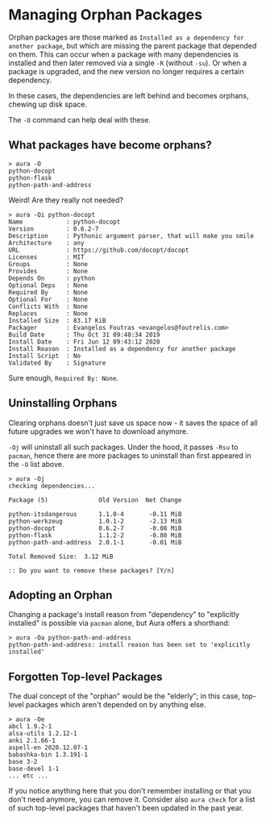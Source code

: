 # Managing Orphan Packages

Orphan packages are those marked as `Installed as a dependency for another
package`, but which are missing the parent package that depended on them. This
can occur when a package with many dependencies is installed and then later
removed via a single `-R` (without `-su`). Or when a package is upgraded, and
the new version no longer requires a certain dependency.

In these cases, the dependencies are left behind and becomes orphans, chewing up
disk space.

The `-O` command can help deal with these.

## What packages have become orphans?

```
> aura -O
python-docopt
python-flask
python-path-and-address
```

Weird! Are they really not needed?

```
> aura -Qi python-docopt
Name            : python-docopt
Version         : 0.6.2-7
Description     : Pythonic argument parser, that will make you smile
Architecture    : any
URL             : https://github.com/docopt/docopt
Licenses        : MIT
Groups          : None
Provides        : None
Depends On      : python
Optional Deps   : None
Required By     : None
Optional For    : None
Conflicts With  : None
Replaces        : None
Installed Size  : 83.17 KiB
Packager        : Evangelos Foutras <evangelos@foutrelis.com>
Build Date      : Thu Oct 31 09:48:34 2019
Install Date    : Fri Jun 12 09:43:12 2020
Install Reason  : Installed as a dependency for another package
Install Script  : No
Validated By    : Signature
```

Sure enough, `Required By: None`.

## Uninstalling Orphans

Clearing orphans doesn't just save us space now - it saves the space of all
future upgrades we won't have to download anymore.

`-Oj` will uninstall all such packages. Under the hood, it passes `-Rsu` to
`pacman`, hence there are more packages to uninstall than first appeared in the
`-O` list above.

```
> aura -Oj
checking dependencies...

Package (5)              Old Version  Net Change

python-itsdangerous      1.1.0-4       -0.11 MiB
python-werkzeug          1.0.1-2       -2.13 MiB
python-docopt            0.6.2-7       -0.08 MiB
python-flask             1.1.2-2       -0.80 MiB
python-path-and-address  2.0.1-1       -0.01 MiB

Total Removed Size:  3.12 MiB

:: Do you want to remove these packages? [Y/n]
```

## Adopting an Orphan

Changing a package's install reason from "dependency" to "explicitly installed"
is possible via `pacman` alone, but Aura offers a shorthand:

```
> aura -Oa python-path-and-address
python-path-and-address: install reason has been set to 'explicitly installed'
```

## Forgotten Top-level Packages

The dual concept of the "orphan" would be the "elderly"; in this case, top-level
packages which aren't depended on by anything else.

```
> aura -Oe
abcl 1.9.2-1
alsa-utils 1.2.12-1
anki 2.1.66-1
aspell-en 2020.12.07-1
babashka-bin 1.3.191-1
base 3-2
base-devel 1-1
... etc ...
```

If you notice anything here that you don't remember installing or that you don't
need anymore, you can remove it. Consider also `aura check` for a list of such
top-level packages that haven't been updated in the past year.
